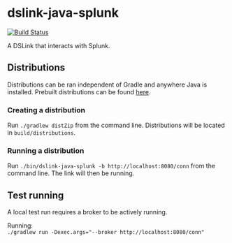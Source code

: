 # dslink-java-splunk

[![Build Status](https://drone.io/github.com/IOT-DSA/dslink-java-splunk/status.png)](https://drone.io/github.com/IOT-DSA/dslink-java-splunk/latest)

A DSLink that interacts with Splunk.

## Distributions

Distributions can be ran independent of Gradle and anywhere Java is installed.
Prebuilt distributions can be found [here](https://drone.io/github.com/IOT-DSA/dslink-java-splunk/files).

### Creating a distribution

Run `./gradlew distZip` from the command line. Distributions will be located
in `build/distributions`.

### Running a distribution

Run `./bin/dslink-java-splunk -b http://localhost:8080/conn` from the command
line. The link will then be running.

## Test running

A local test run requires a broker to be actively running.

Running: <br />
`./gradlew run -Dexec.args="--broker http://localhost:8080/conn"`
